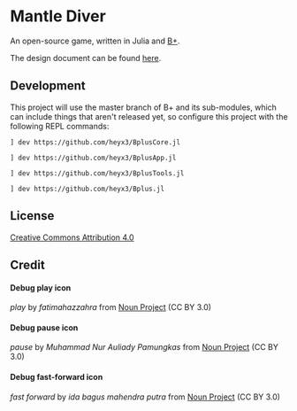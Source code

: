 # Mantle Diver

An open-source game, written in Julia and [B+](http://github.com/heyx3/B-plus).

The design document can be found [here](design_docs/main.md).

## Development

This project will use the master branch of B+ and its sub-modules, which can include things that aren't released yet, so configure this project with the following REPL commands:

`] dev https://github.com/heyx3/BplusCore.jl`

`] dev https://github.com/heyx3/BplusApp.jl`

`] dev https://github.com/heyx3/BplusTools.jl`

`] dev https://github.com/heyx3/Bplus.jl`

## License

[Creative Commons Attribution 4.0](LICENSE)

## Credit

#### Debug play icon

*play* by *fatimahazzahra* from [Noun Project](https://thenounproject.com/browse/icons/term/play/) (CC BY 3.0)

#### Debug pause icon

*pause* by *Muhammad Nur Auliady Pamungkas* from [Noun Project](https://thenounproject.com/browse/icons/term/pause/) (CC BY 3.0)

#### Debug fast-forward icon

*fast forward* by *ida bagus mahendra putra* from [Noun Project](https://thenounproject.com/browse/icons/term/fast-forward/) (CC BY 3.0)
